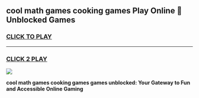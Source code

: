 
## cool math games cooking games Play Online 👋 Unblocked Games
<h3>
<a href="https://news.freeplayer.one?title=cool_math_games_cooking_games&ref=17CMG">CLICK TO PLAY</a></h3>
<hr>

<h3>
<a href="https://news.freeplayer.one?title=cool_math_games_cooking_games&ref=17CMG">CLICK 2 PLAY</a>
  
</h3>

<a href="https://news.freeplayer.one?title=cool_math_games_cooking_games&ref=17CMG/"><img src="https://clearcache.store/games.png"></a>


**cool math games cooking games games unblocked: Your Gateway to Fun and Accessible Online Gaming**
